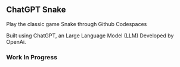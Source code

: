 ## ChatGPT Snake
Play the classic game Snake through Github Codespaces

Built using ChatGPT, an Large Language Model (LLM) Developed by OpenAi.
### Work In Progress
